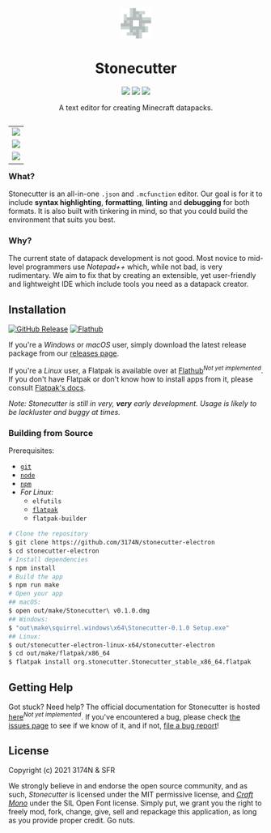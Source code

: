 <p align="center">
    <img height="60px" width="60px" src="src/styles/media/icon.png" />
    <h1 align="center">Stonecutter</h1>
</p>
<p align="center"> 
    <a href="https://github.com/3174N/stonecutter-electron/actions?query=workflow%3A%22Make+and+Draft%22"><img src="https://badgen.net/github/checks/3174N/stonecutter-electron/master?label=build" /></a>
    <a href="LICENSE"><img src="https://badgen.net/github/license/3174N/stonecutter-electron" /></a>
    <a href="https://github.com/3174N/stonecutter-electron/releases"><img src="https://badgen.net/github/release/3174N/stonecutter-electron" /></a>
</p>
<p align="center">A text editor for creating Minecraft datapacks.</p>

<table align="right">
  	<tr><td>
        <a href="https://david-dm.org/3174N/stonecutter-electron"><img src="https://badgen.net/david/dep/3174N/stonecutter-electron" /></a>
    </td></tr>
    <tr><td>
        <a href="https://david-dm.org/3174N/stonecutter-electron?type=dev"><img src="https://badgen.net/david/dev/3174N/stonecutter-electron" /></a>
    </td></tr>
    <tr><td>
        <a href="https://david-dm.org/3174N/stonecutter-electron?type=optional"><img src="https://badgen.net/david/optional/3174N/stonecutter-electron" /></a>
    </td></tr>
</table>

### What?

Stonecutter is an all-in-one `.json` and `.mcfunction` editor. Our goal is for it to include **syntax highlighting**, **formatting**, **linting** and **debugging** for both formats. It is also built with tinkering in mind, so that you could build the environment that suits you best.

### Why?

The current state of datapack development is not good. Most novice to mid-level programmers use _Notepad++_ which, while not bad, is very rudimentary. We aim to fix that by creating an extensible, yet user-friendly and lightweight IDE which include tools you need as a datapack creator.

## Installation

[![GitHub Release](https://badgen.net/github/release/3174N/stonecutter-electron)](https://github.com/3174N/stonecutter-electron/releases) [![Flathub](https://img.shields.io/flathub/v/org.stonecutter.Stonecutter)](https://www.flathub.org/apps/details/org.stonecutter.Stonecutter)

If you're a _Windows_ or _macOS_ user, simply download the latest release package from our [releases page](https://github.com/3174N/stonecutter-electron/releases).

If you're a _Linux_ user, a Flatpak is available over at [Flathub](https://www.flathub.org/apps/details/org.stonecutter.Stonecutter)<sup>_Not yet implemented_</sup>. If you don't have Flatpak or don't know how to install apps from it, please consult [Flatpak's docs](https://flatpak.org/setup).

_Note: Stonecutter is still in very, **very** early development. Usage is likely to be lackluster and buggy at times._

### Building from Source

Prerequisites:

-   [`git`](https://git-scm.com)
-   [`node`](https://nodejs.org)
-   [`npm`](https://npmjs.com)
-   _For Linux:_
    -   `elfutils`
    -   [`flatpak`](https://flatpak.org)
    -   `flatpak-builder`

```sh
# Clone the repository
$ git clone https://github.com/3174N/stonecutter-electron
$ cd stonecutter-electron
# Install dependencies
$ npm install
# Build the app
$ npm run make
# Open your app
## macOS:
$ open out/make/Stonecutter\ v0.1.0.dmg
## Windows:
$ "out\make\squirrel.windows\x64\Stonecutter-0.1.0 Setup.exe"
## Linux:
$ out/stonecutter-electron-linux-x64/stonecutter-electron
$ cd out/make/flatpak/x86_64
$ flatpak install org.stonecutter.Stonecutter_stable_x86_64.flatpak
```

## Getting Help

Got stuck? Need help? The official documentation for Stonecutter is hosted [here](https://stonecutter.org/docs)<sup>_Not yet implemented_</sup>. If you've encountered a bug, please check [the issues page](https://github.com/3174N/stonecutter-electron/issues?q=is%3Aissue+label%3Abug) to see if we know of it, and if not, [file a bug report](https://github.com/3174N/stonecutter-electron/issues/new/choose)!

## License

Copyright (c) 2021 3174N & SFR

We strongly believe in and endorse the open source community, and as such, _Stonecutter_ is licensed under the MIT permissive license, and [_Craft Mono_](https://github.com/SFR-git/craft-mono) under the SIL Open Font license. Simply put, we grant you the right to freely mod, fork, change, give, sell and repackage this application, as long as you provide proper credit. Go nuts.
